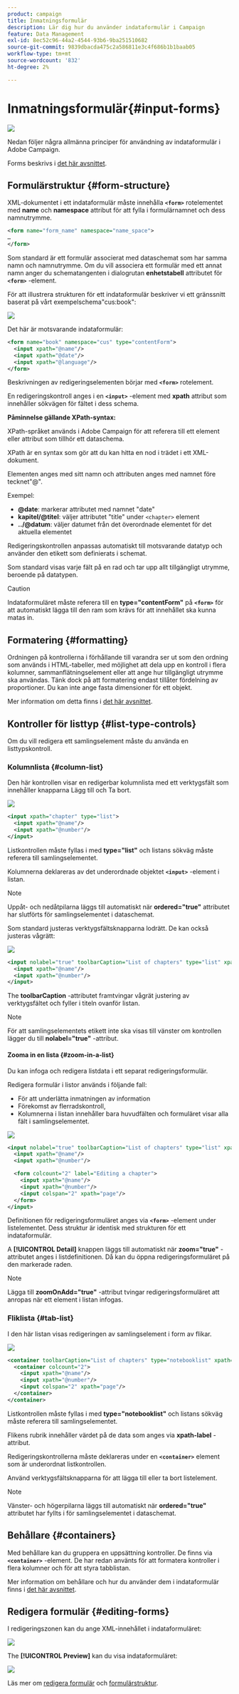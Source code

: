 ```yaml
---
product: campaign
title: Inmatningsformulär
description: Lär dig hur du använder indataformulär i Campaign
feature: Data Management
exl-id: 8ec52c96-44a2-4544-93b6-9ba251510682
source-git-commit: 9839dbacda475c2a586811e3c4f686b1b1baab05
workflow-type: tm+mt
source-wordcount: '832'
ht-degree: 2%

---
```


# Inmatningsformulär{#input-forms}

![](../../assets/common.svg)

Nedan följer några allmänna principer för användning av indataformulär i Adobe Campaign.

Forms beskrivs i [det här avsnittet](../../configuration/using/identifying-a-form.md).

## Formulärstruktur {#form-structure}

XML-dokumentet i ett indataformulär måste innehålla **`<form>`** rotelementet med **name** och **namespace** attribut för att fylla i formulärnamnet och dess namnutrymme.

```xml
<form name="form_name" namespace="name_space">
…
</form>
```

Som standard är ett formulär associerat med dataschemat som har samma namn och namnutrymme. Om du vill associera ett formulär med ett annat namn anger du schematangenten i dialogrutan **enhetstabell** attributet för **`<form>`** -element.

För att illustrera strukturen för ett indataformulär beskriver vi ett gränssnitt baserat på vårt exempelschema&quot;cus:book&quot;:

![](assets/d_ncs_content_form1.png)

Det här är motsvarande indataformulär:

```xml
<form name="book" namespace="cus" type="contentForm">
  <input xpath="@name"/>
  <input xpath="@date"/>
  <input xpath="@language"/>
</form>
```

Beskrivningen av redigeringselementen börjar med **`<form>`** rotelement.

En redigeringskontroll anges i en **`<input>`** -element med **xpath** attribut som innehåller sökvägen för fältet i dess schema.

**Påminnelse gällande XPath-syntax:**

XPath-språket används i Adobe Campaign för att referera till ett element eller attribut som tillhör ett dataschema.

XPath är en syntax som gör att du kan hitta en nod i trädet i ett XML-dokument.

Elementen anges med sitt namn och attributen anges med namnet före tecknet&quot;@&quot;.

Exempel:

* **@date**: markerar attributet med namnet &quot;date&quot;
* **kapitel/@titel**: väljer attributet &quot;title&quot; under `<chapter>` element
* **../@datum**: väljer datumet från det överordnade elementet för det aktuella elementet

Redigeringskontrollen anpassas automatiskt till motsvarande datatyp och använder den etikett som definierats i schemat.

Som standard visas varje fält på en rad och tar upp allt tillgängligt utrymme, beroende på datatypen.

>[!CAUTION]
>
>Indataformuläret måste referera till en **type=&quot;contentForm&quot;** på **`<form>`** för att automatiskt lägga till den ram som krävs för att innehållet ska kunna matas in.

## Formatering {#formatting}

Ordningen på kontrollerna i förhållande till varandra ser ut som den ordning som används i HTML-tabeller, med möjlighet att dela upp en kontroll i flera kolumner, sammanflätningselement eller att ange hur tillgängligt utrymme ska användas. Tänk dock på att formatering endast tillåter fördelning av proportioner. Du kan inte ange fasta dimensioner för ett objekt.

Mer information om detta finns i [det här avsnittet](../../configuration/using/form-structure.md#formatting).

## Kontroller för listtyp {#list-type-controls}

Om du vill redigera ett samlingselement måste du använda en listtypskontroll.

### Kolumnlista {#column-list}

Den här kontrollen visar en redigerbar kolumnlista med ett verktygsfält som innehåller knapparna Lägg till och Ta bort.

![](assets/d_ncs_content_form4.png)

```xml
<input xpath="chapter" type="list">
  <input xpath="@name"/>
  <input xpath="@number"/>
</input>
```

Listkontrollen måste fyllas i med **type=&quot;list&quot;** och listans sökväg måste referera till samlingselementet.

Kolumnerna deklareras av det underordnade objektet **`<input>`** -element i listan.

>[!NOTE]
>
>Uppåt- och nedåtpilarna läggs till automatiskt när **ordered=&quot;true&quot;** attributet har slutförts för samlingselementet i dataschemat.

Som standard justeras verktygsfältsknapparna lodrätt. De kan också justeras vågrätt:

![](assets/d_ncs_content_form5.png)

```xml
<input nolabel="true" toolbarCaption="List of chapters" type="list" xpath="chapter">
  <input xpath="@name"/>
  <input xpath="@number"/>
</input>
```

The **toolbarCaption** -attributet framtvingar vågrät justering av verktygsfältet och fyller i titeln ovanför listan.

>[!NOTE]
>
>För att samlingselementets etikett inte ska visas till vänster om kontrollen lägger du till **nolabel=&quot;true&quot;** -attribut.

#### Zooma in en lista {#zoom-in-a-list}

Du kan infoga och redigera listdata i ett separat redigeringsformulär.

Redigera formulär i listor används i följande fall:

* För att underlätta inmatningen av information
* Förekomst av flerradskontroll,
* Kolumnerna i listan innehåller bara huvudfälten och formuläret visar alla fält i samlingselementet.

![](assets/d_ncs_content_form7.png)

```xml
<input nolabel="true" toolbarCaption="List of chapters" type="list" xpath="chapter" zoom="true" zoomOnAdd="true">
  <input xpath="@name"/>
  <input xpath="@number"/>

  <form colcount="2" label="Editing a chapter">
    <input xpath="@name"/>
    <input xpath="@number"/>
    <input colspan="2" xpath="page"/>
  </form>
</input>
```

Definitionen för redigeringsformuläret anges via **`<form>`** -element under listelementet. Dess struktur är identisk med strukturen för ett indataformulär.

A **[!UICONTROL Detail]** knappen läggs till automatiskt när **zoom=&quot;true&quot;** -attributet anges i listdefinitionen. Då kan du öppna redigeringsformuläret på den markerade raden.

>[!NOTE]
>
>Lägga till **zoomOnAdd=&quot;true&quot;** -attribut tvingar redigeringsformuläret att anropas när ett element i listan infogas.

### Fliklista {#tab-list}

I den här listan visas redigeringen av samlingselement i form av flikar.

![](assets/d_ncs_content_form6.png)

```xml
<container toolbarCaption="List of chapters" type="notebooklist" xpath="chapter" xpath-label="@name">
  <container colcount="2">
    <input xpath="@name"/>
    <input xpath="@number"/>
    <input colspan="2" xpath="page"/>
  </container>
</container>
```

Listkontrollen måste fyllas i med **type=&quot;notebooklist&quot;** och listans sökväg måste referera till samlingselementet.

Flikens rubrik innehåller värdet på de data som anges via **xpath-label** -attribut.

Redigeringskontrollerna måste deklareras under en **`<container>`** element som är underordnat listkontrollen.

Använd verktygsfältsknapparna för att lägga till eller ta bort listelement.

>[!NOTE]
>
>Vänster- och högerpilarna läggs till automatiskt när **ordered=&quot;true&quot;** attributet har fyllts i för samlingselementet i dataschemat.

## Behållare {#containers}

Med behållare kan du gruppera en uppsättning kontroller. De finns via **`<container>`** -element. De har redan använts för att formatera kontroller i flera kolumner och för att styra tabblistan.

Mer information om behållare och hur du använder dem i indataformulär finns i [det här avsnittet](../../configuration/using/form-structure.md#containers).

## Redigera formulär {#editing-forms}

I redigeringszonen kan du ange XML-innehållet i indataformuläret:

![](assets/d_ncs_content_form12.png)

The **[!UICONTROL Preview]** kan du visa indataformuläret:

![](assets/d_ncs_content_form13.png)

Läs mer om [redigera formulär](../../configuration/using/editing-forms.md) och [formulärstruktur](../../configuration/using/form-structure.md).
